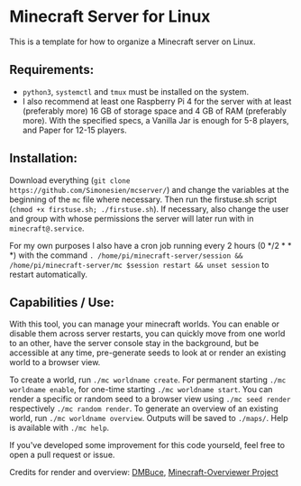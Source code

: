 # Minecraft Server for Linux
This is a template for how to organize a Minecraft server on Linux.

## Requirements:
 - ```python3```, ```systemctl``` and ```tmux``` must be installed on the system.
 - I also recommend at least one Raspberry Pi 4 for the server with at least (preferably more) 16 GB of storage space and 4 GB of RAM (preferably more). With the specified specs, a Vanilla Jar is enough for 5-8 players, and Paper for 12-15 players.

## Installation:
Download everything (```git clone https://github.com/Simonesien/mcserver/```) and change the variables at the beginning of the ```mc``` file where necessary. Then run the firstuse.sh script (```chmod +x firstuse.sh; ./firstuse.sh```). If necessary, also change the user and group with whose permissions the server will later run with in ```minecraft@.service```.

For my own purposes I also have a cron job running every 2 hours (0 &midast;/2 &midast; &midast; &midast;) with the command ```. /home/pi/minecraft-server/session && /home/pi/minecraft-server/mc $session restart && unset session``` to restart automatically.

## Capabilities / Use:
With this tool, you can manage your minecraft worlds. You can enable or disable them across server restarts, you can quickly move from one world to an other, have the server console stay in the background, but be accessible at any time, pre-generate seeds to look at or render an existing world to a browser view.

To create a world, run ```./mc worldname create```. For permanent starting ```./mc worldname enable```, for one-time starting ```./mc worldname start```.
You can render a specific or random seed to a browser view using ```./mc seed render``` respectively ```./mc random render```. To generate an overview of an existing world, run ```./mc worldname overview```. Outputs will be saved to ```./maps/```.
Help is available with ```./mc help```.

If you've developed some improvement for this code yourseld, feel free to open a pull request or issue.

Credits for render and overview: [DMBuce](https://github.com/DMBuce/mcexplore), [Minecraft-Overviewer Project](https://github.com/overviewer/Minecraft-Overviewer)
